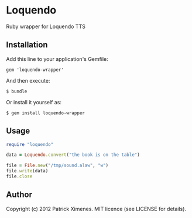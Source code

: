 # Loquendo

Ruby wrapper for Loquendo TTS

## Installation

Add this line to your application's Gemfile:

    gem 'loquendo-wrapper'

And then execute:

    $ bundle

Or install it yourself as:

    $ gem install loquendo-wrapper

## Usage

```ruby
require "loquendo"

data = Loquendo.convert("the book is on the table")

file = File.new("/tmp/sound.alaw", "w")
file.write(data)
file.close
```

## Author

Copyright (c) 2012 Patrick Ximenes. MIT licence (see LICENSE for details).

